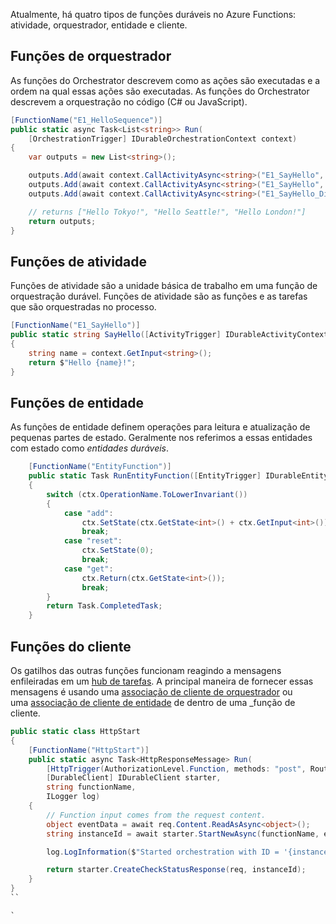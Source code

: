 Atualmente, há quatro tipos de funções duráveis no Azure Functions: atividade, orquestrador, entidade e cliente.

## Funções de orquestrador
As funções do Orchestrator descrevem como as ações são executadas e a ordem na qual essas ações são executadas. As funções do Orchestrator descrevem a orquestração no código (C# ou JavaScript).

```C#
[FunctionName("E1_HelloSequence")]
public static async Task<List<string>> Run(
    [OrchestrationTrigger] IDurableOrchestrationContext context)
{
    var outputs = new List<string>();

    outputs.Add(await context.CallActivityAsync<string>("E1_SayHello", "Tokyo"));
    outputs.Add(await context.CallActivityAsync<string>("E1_SayHello", "Seattle"));
    outputs.Add(await context.CallActivityAsync<string>("E1_SayHello_DirectInput", "London"));

    // returns ["Hello Tokyo!", "Hello Seattle!", "Hello London!"]
    return outputs;
}
```


## Funções de atividade
Funções de atividade são a unidade básica de trabalho em uma função de orquestração durável. Funções de atividade são as funções e as tarefas que são orquestradas no processo.
```c#
[FunctionName("E1_SayHello")]
public static string SayHello([ActivityTrigger] IDurableActivityContext context)
{
    string name = context.GetInput<string>();
    return $"Hello {name}!";
}
```


## Funções de entidade
As funções de entidade definem operações para leitura e atualização de pequenas partes de estado. Geralmente nos referimos a essas entidades com estado como _entidades duráveis_.

```c#
    [FunctionName("EntityFunction")]
    public static Task RunEntityFunction([EntityTrigger] IDurableEntityContext ctx, ILogger log)
    {
        switch (ctx.OperationName.ToLowerInvariant())
        {
            case "add":
                ctx.SetState(ctx.GetState<int>() + ctx.GetInput<int>());
                break;
            case "reset":
                ctx.SetState(0);
                break;
            case "get":
                ctx.Return(ctx.GetState<int>());
                break;
        }
        return Task.CompletedTask;
    }
```


## Funções do cliente
Os gatilhos das outras funções funcionam reagindo a mensagens enfileiradas em um [hub de tarefas](https://learn.microsoft.com/pt-br/azure/azure-functions/durable/durable-functions-task-hubs). A principal maneira de fornecer essas mensagens é usando uma [associação de cliente de orquestrador](https://learn.microsoft.com/pt-br/azure/azure-functions/durable/durable-functions-bindings#orchestration-client) ou uma [associação de cliente de entidade](https://learn.microsoft.com/pt-br/azure/azure-functions/durable/durable-functions-bindings#entity-client) de dentro de uma _função de cliente.
```c#
public static class HttpStart
{
    [FunctionName("HttpStart")]
    public static async Task<HttpResponseMessage> Run(
        [HttpTrigger(AuthorizationLevel.Function, methods: "post", Route = "orchestrators/{functionName}")] HttpRequestMessage req,
        [DurableClient] IDurableClient starter,
        string functionName,
        ILogger log)
    {
        // Function input comes from the request content.
        object eventData = await req.Content.ReadAsAsync<object>();
        string instanceId = await starter.StartNewAsync(functionName, eventData);

        log.LogInformation($"Started orchestration with ID = '{instanceId}'.");

        return starter.CreateCheckStatusResponse(req, instanceId);
    }
}
``

`